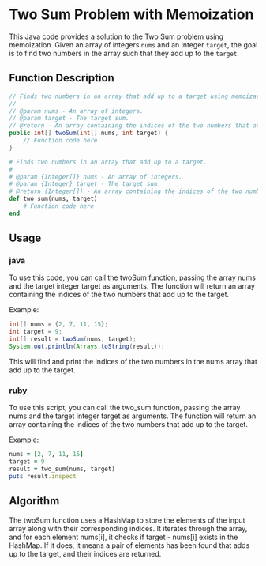 # Two Sum Problem with Memoization

This Java code provides a solution to the Two Sum problem using memoization. Given an array of integers `nums` and an integer `target`, the goal is to find two numbers in the array such that they add up to the `target`.

## Function Description

```java
// Finds two numbers in an array that add up to a target using memoization.
//
// @param nums - An array of integers.
// @param target - The target sum.
// @return - An array containing the indices of the two numbers that add up to the target.
public int[] twoSum(int[] nums, int target) {
    // Function code here
}
```

```ruby
# Finds two numbers in an array that add up to a target.
#
# @param {Integer[]} nums - An array of integers.
# @param {Integer} target - The target sum.
# @return {Integer[]} - An array containing the indices of the two numbers that add up to the target.
def two_sum(nums, target)
    # Function code here
end
```

## Usage

### java

To use this code, you can call the twoSum function, passing the array nums and the target integer target as arguments. The function will return an array containing the indices of the two numbers that add up to the target.

Example:

```java
int[] nums = {2, 7, 11, 15};
int target = 9;
int[] result = twoSum(nums, target);
System.out.println(Arrays.toString(result));
```

This will find and print the indices of the two numbers in the nums array that add up to the target.

### ruby

To use this script, you can call the two_sum function, passing the array nums and the target integer target as arguments. The function will return an array containing the indices of the two numbers that add up to the target.

Example:

```ruby
nums = [2, 7, 11, 15]
target = 9
result = two_sum(nums, target)
puts result.inspect
```

## Algorithm

The twoSum function uses a HashMap to store the elements of the input array along with their corresponding indices. It iterates through the array, and for each element nums[i], it checks if target - nums[i] exists in the HashMap. If it does, it means a pair of elements has been found that adds up to the target, and their indices are returned.
